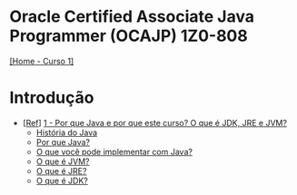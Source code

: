 # Oracle Certified Associate Java Programmer (OCAJP) 1Z0-808
[[Home - Curso 1]](../../README.md#curso-1)<br />

# Introdução
- [[Ref](https://www.udemy.com/course/oracle-certification-1z0-808-and-1z0-811-learnit/learn/lecture/27793500)]
[1 - Por que Java e por que este curso? O que é JDK, JRE e JVM?](./01_por_que_java_e_por_que_este_curso.md)
  - [História do Java](./01_por_que_java_e_por_que_este_curso.md#história-do-java)
  - [Por que Java?](./01_por_que_java_e_por_que_este_curso.md#por-que-java)
  - [O que você pode implementar com Java?](./01_por_que_java_e_por_que_este_curso.md#o-que-você-pode-implementar-com-java)
  - [O que é JVM?](./01_por_que_java_e_por_que_este_curso.md#o-que-é-jvm)
  - [O que é JRE?](./01_por_que_java_e_por_que_este_curso.md#o-que-é-jre)
  - [O que é JDK?](./01_por_que_java_e_por_que_este_curso.md#o-que-é-jdk)